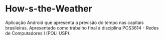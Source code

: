 # How-s-the-Weather
Aplicação Android que apresenta a previsão do tempo nas capitais brasileiras. Apresentado como trabalho final à disciplina PCS3614 - Redes de Computadores I (POLI USP).
